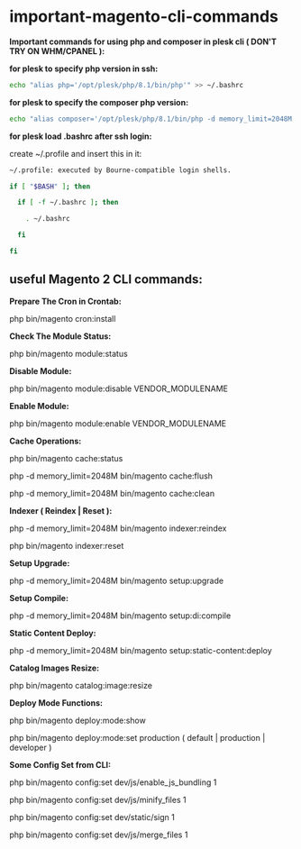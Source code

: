 
# important-magento-cli-commands

**Important commands for using php and composer in plesk cli ( DON'T TRY ON WHM/CPANEL ):**

**for plesk to specify php version in ssh:**
```bash
echo "alias php='/opt/plesk/php/8.1/bin/php'" >> ~/.bashrc
```
**for plesk to specify the composer php version:**

```bash
echo "alias composer='/opt/plesk/php/8.1/bin/php -d memory_limit=2048M /usr/lib/plesk-9.0/composer.phar'" >> ~/.bashrc
```
**for plesk load .bashrc after ssh login:**

create ~/.profile and insert this in it:
```bash
~/.profile: executed by Bourne-compatible login shells.

if [ "$BASH" ]; then

  if [ -f ~/.bashrc ]; then

    . ~/.bashrc

  fi

fi
```




## useful Magento 2 CLI commands:

**Prepare The Cron in Crontab:**

php bin/magento cron:install


**Check The Module Status:**

php bin/magento module:status


**Disable Module:**

php bin/magento module:disable VENDOR_MODULENAME


**Enable Module:**

php bin/magento module:enable VENDOR_MODULENAME


**Cache Operations:**

php bin/magento cache:status

php -d memory_limit=2048M bin/magento cache:flush

php -d memory_limit=2048M bin/magento cache:clean


**Indexer ( Reindex | Reset ):**

php -d memory_limit=2048M bin/magento indexer:reindex

php bin/magento indexer:reset


**Setup Upgrade:**

php -d memory_limit=2048M bin/magento setup:upgrade


**Setup Compile:**

php -d memory_limit=2048M bin/magento setup:di:compile


**Static Content Deploy:**

php -d memory_limit=2048M bin/magento setup:static-content:deploy


**Catalog Images Resize:**

php bin/magento catalog:image:resize


**Deploy Mode Functions:**

php bin/magento deploy:mode:show

php bin/magento deploy:mode:set production ( default | production | developer )
 

**Some Config Set from CLI:**

php bin/magento config:set dev/js/enable_js_bundling 1

php bin/magento config:set dev/js/minify_files 1

php bin/magento config:set dev/static/sign 1

php bin/magento config:set dev/js/merge_files 1
